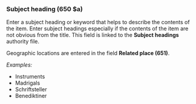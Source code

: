 ### Subject heading (650 $a)

Enter a subject heading or keyword that helps to describe the contents of the item. Enter subject headings especially if
the contents of the item are not obvious from the title. This field is linked to the **Subject headings** authority
file.

Geographic locations are entered in the field **Related place (651)**.

_Examples:_

- Instruments
- Madrigals
- Schriftsteller
- Benediktiner
